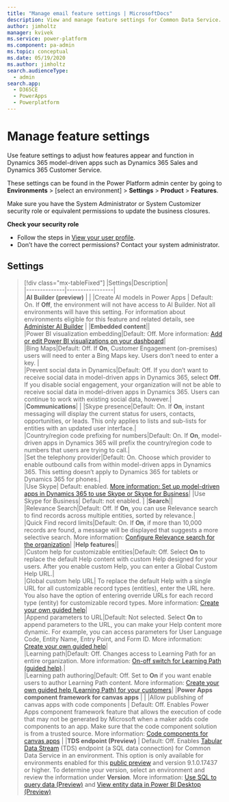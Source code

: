 ```yaml
---
title: "Manage email feature settings | MicrosoftDocs"
description: View and manage feature settings for Common Data Service.
author: jimholtz
manager: kvivek
ms.service: power-platform
ms.component: pa-admin
ms.topic: conceptual
ms.date: 05/19/2020
ms.author: jimholtz 
search.audienceType: 
  - admin
search.app: 
  - D365CE
  - PowerApps
  - Powerplatform
---
```

# Manage feature settings

Use feature settings to adjust how features appear and function in Dynamics 365 model-driven apps such as Dynamics 365 Sales and Dynamics 365 Customer Service.

These settings can be found in the Power Platform admin center by going to **Environments** > [select an environment] > **Settings** > **Product** > **Features**.

Make sure you have the System Administrator or System Customizer security role or equivalent permissions to update the business closures.

**Check your security role**

- Follow the steps in [View your user profile](https://docs.microsoft.com/powerapps/user/view-your-user-profile).
- Don’t have the correct permissions? Contact your system administrator.

## Settings 

> [!div class="mx-tableFixed"]
> |Settings|Description|  
> |--------------|-----------------|  
> |**AI Builder (preview)**  |   |
> |Create AI models in Power Apps  | Default: On. If **Off**, the environment will not have access to AI Builder. Not all environments will have this setting. For information about environments eligible for this feature and related details, see [Administer AI Builder](https://docs.microsoft.com/ai-builder/administer)  |
> |**Embedded content**||  
> |Power BI visualization embedding|Default: Off. More information: [Add or edit Power BI visualizations on your dashboard](https://docs.microsoft.com/powerapps/user/add-powerbi-dashboards)|  
> |Bing Maps|Default: Off. If **On**, Customer Engagement (on-premises) users will need to enter a Bing Maps key. Users don’t need to enter a key. |  
> |Prevent social data in Dynamics|Default: Off. If you don’t want to receive social data in model-driven apps in Dynamics 365, select **Off**. If you disable social engagement, your organization will not be able to receive social data in model-driven apps in Dynamics 365. Users can continue to work with existing social data, however.|  
> |**Communications**| |
> |Skype presence|Default: On. If **On**, instant messaging will display the current status for users, contacts, opportunities, or leads. This only applies to lists and sub-lists for entities with an updated user interface.|  
> |Country/region code prefixing for numbers|Default: On. If **On**, model-driven apps in Dynamics 365 will prefix the country/region code to numbers that users are trying to call.|  
> |Set the telephony provider|Default: On. Choose which provider to enable outbound calls from within model-driven apps in Dynamics 365. This setting doesn’t apply to Dynamics 365 for tablets or Dynamics 365 for phones.|  
> |Use Skype| Default: enabled. [More information: Set up model-driven apps in Dynamics 365 to use Skype or Skype for Business](set-up-skype-or-skype-for-business.md)|
> |Use Skype for Business| Default: not enabled. |
> |**Search**||  
> |Relevance Search|Default: Off. If **On**, you can use Relevance search to find records across multiple entities, sorted by relevance.|  
> |Quick Find record limits|Default: On. If **On**, if more than 10,000 records are found, a message will be displayed that suggests a more selective search. More information: [Configure Relevance search for the organization](configure-relevance-search-organization.md)| 
> |**Help features**||  
> |Custom help for customizable entities|Default: Off. Select **On** to replace the default Help content with custom Help designed for your users. After you enable custom Help, you can enter a Global Custom Help URL.|  
> |Global custom help URL| To replace the default Help with a single URL for all customizable record types (entities), enter the URL here. You also have the option of entering override URLs for each record type (entity) for customizable record types. More information: [Create your own guided help](https://docs.microsoft.com/powerapps/maker/model-driven-apps/create-guided-help-learning-path)|  
> |Append parameters to URL|Default: Not selected.  Select **On** to append parameters to the URL, you can make your Help content more dynamic. For example, you can access parameters for User Language Code, Entity Name, Entry Point, and Form ID. More information: [Create your own guided help](https://docs.microsoft.com/powerapps/maker/model-driven-apps/create-guided-help-learning-path)|  
> |Learning path|Default: Off. Changes access to Learning Path for an entire organization. More information: [On-off switch for Learning Path (guided help)](on-off-switch-for-learning-path-guided-help.md).|  
> |Learning path authoring|Default: Off. Set to **On** if you want enable users to author Learning Path content. More information: [Create your own guided help (Learning Path) for your customers](https://docs.microsoft.com/powerapps/maker/common-data-service/create-custom-help-pages)|
> |**Power Apps component framework for canvas apps**  |  |
> |Allow publishing of canvas apps with code components | Default: Off. Enables Power Apps component framework feature that allows the execution of code that may not be generated by Microsoft when a maker adds code components to an app. Make sure that the code component solution is from a trusted source. More information: [Code components for canvas apps](https://docs.microsoft.com/powerapps/developer/component-framework/component-framework-for-canvas-apps) |
> |**TDS endpoint (Preview)** | Default: Off. Enables [Tabular Data Stream](https://docs.microsoft.com/openspecs/windows_protocols/ms-tds/893fcc7e-8a39-4b3c-815a-773b7b982c50) (TDS) endpoint (a SQL data connection) for Common Data Service in an environment. This option is only available for environments enabled for this [public preview](what-are-preview-features-how-do-i-enable-them.md) and version 9.1.0.17437 or higher. To determine your version, select an environment and review the information under **Version**. More information: [Use SQL to query data (Preview)](https://docs.microsoft.com/powerapps/developer/common-data-service/cds-sql-query) and [View entity data in Power BI Desktop (Preview)](https://docs.microsoft.com/powerapps/maker/common-data-service/view-entity-data-power-bi)